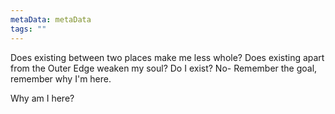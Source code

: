 ```yaml
---
metaData: metaData
tags: ""
---
```


Does existing between two places make me less whole? Does existing apart from the Outer Edge weaken my soul? Do I exist? No- Remember the goal, remember why I'm here. 



Why am I here?